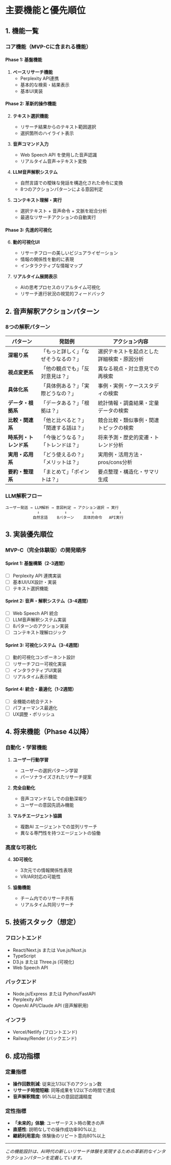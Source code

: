# 主要機能と優先順位

## 1. 機能一覧

### コア機能（MVP-Cに含まれる機能）

#### Phase 1: 基盤機能
1. **ベースリサーチ機能**
   - Perplexity API連携
   - 基本的な検索・結果表示
   - 基本UI実装

#### Phase 2: 革新的操作機能
2. **テキスト選択機能**
   - リサーチ結果からのテキスト範囲選択
   - 選択箇所のハイライト表示

3. **音声コマンド入力**
   - Web Speech API を使用した音声認識
   - リアルタイム音声→テキスト変換

4. **LLM音声解釈システム**
   - 自然言語での曖昧な発話を構造化された命令に変換
   - 8つのアクションパターンによる意図判定

5. **コンテキスト理解・実行**
   - 選択テキスト + 音声命令 + 文脈を総合分析
   - 最適なリサーチアクションの自動実行

#### Phase 3: 先進的可視化
6. **動的可視化UI**
   - リサーチフローの美しいビジュアライゼーション
   - 情報の関係性を動的に表現
   - インタラクティブな情報マップ

7. **リアルタイム展開表示**
   - AIの思考プロセスのリアルタイム可視化
   - リサーチ進行状況の視覚的フィードバック

## 2. 音声解釈アクションパターン

### 8つの解釈パターン

| パターン | 発話例 | アクション内容 |
|---------|--------|--------------|
| **深堀り系** | 「もっと詳しく」「なぜそうなるの？」 | 選択テキストを起点とした詳細検索・原因分析 |
| **視点変更系** | 「他の観点でも」「反対意見は？」 | 異なる視点・対立意見での再検索 |
| **具体化系** | 「具体例ある？」「実際どうなの？」 | 事例・実例・ケーススタディの検索 |
| **データ・根拠系** | 「データある？」「根拠は？」 | 統計情報・調査結果・定量データの検索 |
| **比較・関連系** | 「他と比べると？」「関連する話は？」 | 競合比較・類似事例・関連トピックの検索 |
| **時系列・トレンド系** | 「今後どうなる？」「トレンドは？」 | 将来予測・歴史的変遷・トレンド分析 |
| **実用・応用系** | 「どう使えるの？」「メリットは？」 | 実用例・活用方法・pros/cons分析 |
| **要約・整理系** | 「まとめて」「ポイントは？」 | 要点整理・構造化・サマリ生成 |

### LLM解釈フロー
```
ユーザー発話 → LLM解析 → 意図判定 → アクション選択 → 実行
              ↓           ↓           ↓           ↓
            自然言語    8パターン    具体的命令   API実行
```

## 3. 実装優先順位

### MVP-C（完全体験版）の開発順序

#### Sprint 1: 基盤構築（2-3週間）
- [ ] Perplexity API 連携実装
- [ ] 基本UI/UX設計・実装
- [ ] テキスト選択機能

#### Sprint 2: 音声・解釈システム（3-4週間）
- [ ] Web Speech API 統合
- [ ] LLM音声解釈システム実装
- [ ] 8パターンのアクション実装
- [ ] コンテキスト理解ロジック

#### Sprint 3: 可視化システム（3-4週間）
- [ ] 動的可視化コンポーネント設計
- [ ] リサーチフロー可視化実装
- [ ] インタラクティブUI実装
- [ ] リアルタイム表示機能

#### Sprint 4: 統合・最適化（1-2週間）
- [ ] 全機能の統合テスト
- [ ] パフォーマンス最適化
- [ ] UX調整・ポリッシュ

## 4. 将来機能（Phase 4以降）

### 自動化・学習機能
1. **ユーザー行動学習**
   - ユーザーの選択パターン学習
   - パーソナライズされたリサーチ提案

2. **完全自動化**
   - 音声コマンドなしでの自動深堀り
   - ユーザーの意図先読み機能

3. **マルチエージェント協調**
   - 複数AI エージェントでの並列リサーチ
   - 異なる専門性を持つエージェントの協働

### 高度な可視化
4. **3D可視化**
   - 3次元での情報関係性表現
   - VR/AR対応の可能性

5. **協働機能**
   - チーム内でのリサーチ共有
   - リアルタイム共同リサーチ

## 5. 技術スタック（想定）

### フロントエンド
- React/Next.js または Vue.js/Nuxt.js
- TypeScript
- D3.js または Three.js (可視化)
- Web Speech API

### バックエンド
- Node.js/Express または Python/FastAPI
- Perplexity API
- OpenAI API/Claude API (音声解釈用)

### インフラ
- Vercel/Netlify (フロントエンド)
- Railway/Render (バックエンド)

## 6. 成功指標

### 定量指標
- **操作回数削減**: 従来比1/3以下のアクション数
- **リサーチ時間短縮**: 同等成果を1/2以下の時間で達成
- **音声解釈精度**: 95%以上の意図認識精度

### 定性指標
- **「未来的」体験**: ユーザーテスト時の驚きの声
- **直感性**: 説明なしでの操作成功率90%以上
- **継続利用意向**: 体験後のリピート意向80%以上

---

*この機能設計は、AI時代の新しいリサーチ体験を実現するための革新的なインタラクションパターンを定義しています。*